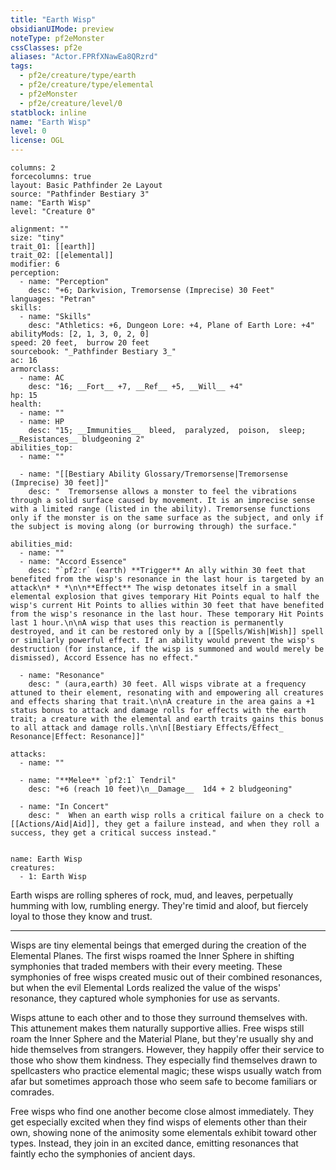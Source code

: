 ```yaml
---
title: "Earth Wisp"
obsidianUIMode: preview
noteType: pf2eMonster
cssClasses: pf2e
aliases: "Actor.FPRfXNawEa8QRzrd" 
tags:
  - pf2e/creature/type/earth
  - pf2e/creature/type/elemental
  - pf2eMonster
  - pf2e/creature/level/0
statblock: inline
name: "Earth Wisp"
level: 0
license: OGL
---
```


```statblock
columns: 2
forcecolumns: true
layout: Basic Pathfinder 2e Layout
source: "Pathfinder Bestiary 3"
name: "Earth Wisp"
level: "Creature 0"

alignment: ""
size: "tiny"
trait_01: [[earth]]
trait_02: [[elemental]]
modifier: 6
perception:
  - name: "Perception"
    desc: "+6; Darkvision, Tremorsense (Imprecise) 30 Feet"
languages: "Petran"
skills:
  - name: "Skills"
    desc: "Athletics: +6, Dungeon Lore: +4, Plane of Earth Lore: +4"
abilityMods: [2, 1, 3, 0, 2, 0]
speed: 20 feet,  burrow 20 feet
sourcebook: "_Pathfinder Bestiary 3_"
ac: 16
armorclass:
  - name: AC
    desc: "16; __Fort__ +7, __Ref__ +5, __Will__ +4"
hp: 15
health:
  - name: ""
  - name: HP
    desc: "15; __Immunities__  bleed,  paralyzed,  poison,  sleep; __Resistances__ bludgeoning 2"
abilities_top:
  - name: ""

  - name: "[[Bestiary Ability Glossary/Tremorsense|Tremorsense (Imprecise) 30 feet]]"
    desc: "  Tremorsense allows a monster to feel the vibrations through a solid surface caused by movement. It is an imprecise sense with a limited range (listed in the ability). Tremorsense functions only if the monster is on the same surface as the subject, and only if the subject is moving along (or burrowing through) the surface."

abilities_mid:
  - name: ""
  - name: "Accord Essence"
    desc: "`pf2:r` (earth) **Trigger** An ally within 30 feet that benefited from the wisp's resonance in the last hour is targeted by an attack\n* * *\n\n**Effect** The wisp detonates itself in a small elemental explosion that gives temporary Hit Points equal to half the wisp's current Hit Points to allies within 30 feet that have benefited from the wisp's resonance in the last hour. These temporary Hit Points last 1 hour.\n\nA wisp that uses this reaction is permanently destroyed, and it can be restored only by a [[Spells/Wish|Wish]] spell or similarly powerful effect. If an ability would prevent the wisp's destruction (for instance, if the wisp is summoned and would merely be dismissed), Accord Essence has no effect."

  - name: "Resonance"
    desc: " (aura,earth) 30 feet. All wisps vibrate at a frequency attuned to their element, resonating with and empowering all creatures and effects sharing that trait.\n\nA creature in the area gains a +1 status bonus to attack and damage rolls for effects with the earth trait; a creature with the elemental and earth traits gains this bonus to all attack and damage rolls.\n\n[[Bestiary Effects/Effect_ Resonance|Effect: Resonance]]"

attacks:
  - name: ""

  - name: "**Melee** `pf2:1` Tendril"
    desc: "+6 (reach 10 feet)\n__Damage__  1d4 + 2 bludgeoning"

  - name: "In Concert"
    desc: "  When an earth wisp rolls a critical failure on a check to [[Actions/Aid|Aid]], they get a failure instead, and when they roll a success, they get a critical success instead."
 
```

```encounter-table
name: Earth Wisp
creatures:
  - 1: Earth Wisp
```



Earth wisps are rolling spheres of rock, mud, and leaves, perpetually humming with low, rumbling energy. They're timid and aloof, but fiercely loyal to those they know and trust.

* * *

Wisps are tiny elemental beings that emerged during the creation of the Elemental Planes. The first wisps roamed the Inner Sphere in shifting symphonies that traded members with their every meeting. These symphonies of free wisps created music out of their combined resonances, but when the evil Elemental Lords realized the value of the wisps' resonance, they captured whole symphonies for use as servants.

Wisps attune to each other and to those they surround themselves with. This attunement makes them naturally supportive allies. Free wisps still roam the Inner Sphere and the Material Plane, but they're usually shy and hide themselves from strangers. However, they happily offer their service to those who show them kindness. They especially find themselves drawn to spellcasters who practice elemental magic; these wisps usually watch from afar but sometimes approach those who seem safe to become familiars or comrades.

Free wisps who find one another become close almost immediately. They get especially excited when they find wisps of elements other than their own, showing none of the animosity some elementals exhibit toward other types. Instead, they join in an excited dance, emitting resonances that faintly echo the symphonies of ancient days.

